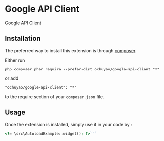 Google API Client
=================
Google API Client

Installation
------------

The preferred way to install this extension is through [composer](http://getcomposer.org/download/).

Either run

```
php composer.phar require --prefer-dist ochuyao/google-api-client "*"
```

or add

```
"ochuyao/google-api-client": "*"
```

to the require section of your `composer.json` file.


Usage
-----

Once the extension is installed, simply use it in your code by  :

```php
<?= \src\AutoloadExample::widget(); ?>```